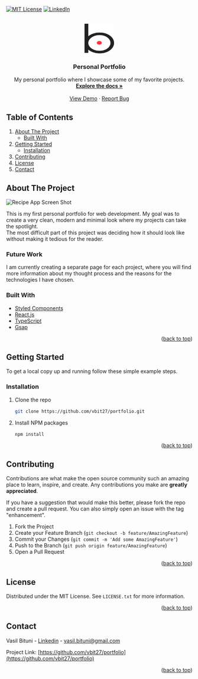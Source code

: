 <div id="top"></div>

[![MIT License][license-shield]][license-url]
[![LinkedIn][linkedin-shield]][linkedin-url]

<!-- PROJECT LOGO -->
<br />
<div align="center">
    <img src="src/assets/icons/logo.svg" alt="fish logo" width="80" height="80">

  <h3 align="center">Personal Portfolio</h3>

  <p align="center">
    My personal portfolio where I showcase some of my favorite projects.
    <br />
    <a href="https://github.com/vbit27/portfolio"><strong>Explore the docs »</strong></a>
    <br />
    <br />
    <a href="https://vasilbituni.dev/" target="_blank">View Demo</a>
    ·
    <a href="https://github.com/vbit27/portfolio/issues">Report Bug</a>
    
  </p>
</div>

<!-- TABLE OF CONTENTS -->

## Table of Contents

  <ol>
    <li>
      <a href="#about-the-project">About The Project</a>
      <ul>
        <li><a href="#built-with">Built With</a></li>
      </ul>
    </li>
    <li>
      <a href="#getting-started">Getting Started</a>
      <ul>
        <li><a href="#installation">Installation</a></li>
      </ul>
    </li>
    <li><a href="#contributing">Contributing</a></li>
    <li><a href="#license">License</a></li>
    <li><a href="#contact">Contact</a></li>
  </ol>

<!-- ABOUT THE PROJECT -->

## About The Project

![Recipe App Screen Shot](https://user-images.githubusercontent.com/75995237/153608325-e59671ac-04db-4910-bdfa-81983d99bf71.gif)

This is my first personal portfolio for web development. My goal was to create a very clean, modern and minimal look where my projects can take the spotlight.
<br/>
The most difficult part of this project was deciding how it should look like without making it tedious for the reader.

### Future Work

I am currently creating a separate page for each project, where you will find more information about my thought process and the reasons for the technologies I have chosen.

### Built With

- [Styled Components](https://styled-components.com/)
- [React.js](https://reactjs.org/)
- [TypeScript](https://www.typescriptlang.org/)
- [Gsap](https://greensock.com/gsap/)

<p align="right">(<a href="#top">back to top</a>)</p>

<!-- GETTING STARTED -->

## Getting Started

To get a local copy up and running follow these simple example steps.

### Installation

1. Clone the repo
   ```sh
   git clone https://github.com/vbit27/portfolio.git
   ```
2. Install NPM packages
   ```sh
   npm install
   ```

<p align="right">(<a href="#top">back to top</a>)</p>

<!-- CONTRIBUTING -->

## Contributing

Contributions are what make the open source community such an amazing place to learn, inspire, and create. Any contributions you make are **greatly appreciated**.

If you have a suggestion that would make this better, please fork the repo and create a pull request. You can also simply open an issue with the tag "enhancement".

1. Fork the Project
2. Create your Feature Branch (`git checkout -b feature/AmazingFeature`)
3. Commit your Changes (`git commit -m 'Add some AmazingFeature'`)
4. Push to the Branch (`git push origin feature/AmazingFeature`)
5. Open a Pull Request

<p align="right">(<a href="#top">back to top</a>)</p>

<!-- LICENSE -->

## License

Distributed under the MIT License. See `LICENSE.txt` for more information.

<p align="right">(<a href="#top">back to top</a>)</p>

<!-- CONTACT -->

## Contact

Vasil Bituni - [Linkedin](www.linkedin.com/in/vasilis-bitounis) - vasil.bituni@gmail.com

Project Link: [https://github.com/vbit27/portfolio](https://github.com/vbit27/portfolio)

<p align="right">(<a href="#top">back to top</a>)</p>

<!-- MARKDOWN LINKS & IMAGES -->
<!-- https://www.markdownguide.org/basic-syntax/#reference-style-links -->

[license-shield]: https://img.shields.io/github/license/othneildrew/Best-README-Template.svg?style=for-the-badge
[license-url]: https://github.com/vbit27/recipe-app/blob/main/LICENSE.txt
[linkedin-shield]: https://img.shields.io/badge/-LinkedIn-black.svg?style=for-the-badge&logo=linkedin&colorB=555
[linkedin-url]: https://linkedin.com/in/vasilis-bitounis
